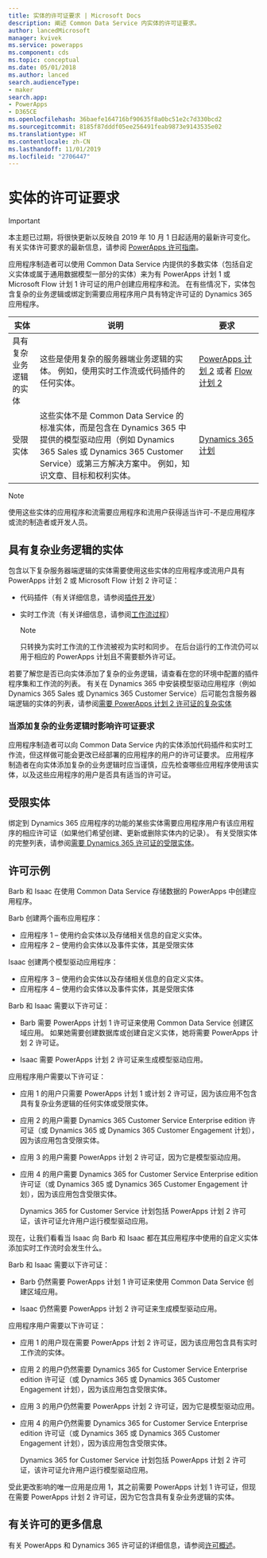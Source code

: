 ```yaml
---
title: 实体的许可证要求 | Microsoft Docs
description: 阐述 Common Data Service 内实体的许可证要求。
author: lancedMicrosoft
manager: kvivek
ms.service: powerapps
ms.component: cds
ms.topic: conceptual
ms.date: 05/01/2018
ms.author: lanced
search.audienceType:
- maker
search.app:
- PowerApps
- D365CE
ms.openlocfilehash: 36baefe164716bf90635f8a0bc51e2c7d330bcd2
ms.sourcegitcommit: 8185f87dddf05ee256491feab9873e9143535e02
ms.translationtype: HT
ms.contentlocale: zh-CN
ms.lasthandoff: 11/01/2019
ms.locfileid: "2706447"
---
```

# <a name="license-requirements-for-entities"></a>实体的许可证要求

> [!IMPORTANT]
> 本主题已过期，将很快更新以反映自 2019 年 10 月 1 日起适用的最新许可变化。 有关实体许可要求的最新信息，请参阅 [PowerApps 许可指南](https://go.microsoft.com/fwlink/?linkid=2085130)。

应用程序制造者可以使用 Common Data Service 内提供的多数实体（包括自定义实体或属于通用数据模型一部分的实体）来为有 PowerApps 计划 1 或 Microsoft Flow 计划 1 许可证的用户创建应用程序和流。 在有些情况下，实体包含复杂的业务逻辑或绑定到需要应用程序用户具有特定许可证的 Dynamics 365 应用程序。 


|实体    |说明    |要求    |
|---------|---------|---------|
|具有复杂业务逻辑的实体   | 这些是使用复杂的服务器端业务逻辑的实体。 例如，使用实时工作流或代码插件的任何实体。       |  [PowerApps 计划 2](https://powerapps.microsoft.com/pricing/) 或者 [Flow 计划 2](https://flow.microsoft.com/pricing/)        |
|受限实体  |  这些实体不是 Common Data Service 的标准实体，而是包含在 Dynamics 365 中提供的模型驱动应用（例如 Dynamics 365 Sales 或 Dynamics 365 Customer Service）或第三方解决方案中。 例如，知识文章、目标和权利实体。     |  [Dynamics 365 计划](https://dynamics.microsoft.com/pricing/)      | 


> [!NOTE]
> 使用这些实体的应用程序和流需要应用程序和流用户获得适当许可-不是应用程序或流的制造者或开发人员。

## <a name="entities-with-complex-business-logic"></a>具有复杂业务逻辑的实体
包含以下复杂服务器端逻辑的实体需要使用这些实体的应用程序或流用户具有 PowerApps 计划 2 或 Microsoft Flow 计划 2 许可证：

* 代码插件（有关详细信息，请参阅[插件开发](/powerapps/developer/common-data-service/plug-ins)）
* 实时工作流（有关详细信息，请参阅[工作流过程](/flow/workflow-processes)）

    > [!NOTE]
    >  只转换为实时工作流的工作流被视为实时和同步。 在后台运行的工作流仍可以用于相应的 PowerApps 计划且不需要额外许可证。

若要了解您是否已向实体添加了复杂的业务逻辑，请查看在您的环境中配置的插件程序集和工作流的列表。 有关在 Dynamics 365 中安装模型驱动应用程序（例如 Dynamics 365 Sales 或 Dynamics 365 Customer Service）后可能包含服务器端逻辑的实体的列表，请参阅[需要 PowerApps 计划 2 许可证的复杂实体](data-platform-complex-entities.md)  

### <a name="impacting-license-requirements-when-adding-complex-business-logic"></a>当添加复杂的业务逻辑时影响许可证要求
应用程序制造者可以向 Common Data Service 内的实体添加代码插件和实时工作流，但这样做可能会更改已经部署的应用程序的用户的许可证要求。 应用程序制造者在向实体添加复杂的业务逻辑时应当谨慎，应先检查哪些应用程序使用该实体，以及这些应用程序的用户是否具有适当的许可证。

## <a name="restricted-entities"></a>受限实体
绑定到 Dynamics 365 应用程序的功能的某些实体需要应用程序用户有该应用程序的相应许可证（如果他们希望创建、更新或删除实体内的记录）。 有关受限实体的完整列表，请参阅[需要 Dynamics 365 许可证的受限实体](data-platform-restricted-entities.md)。

## <a name="licensing-examples"></a>许可示例
Barb 和 Isaac 在使用 Common Data Service 存储数据的 PowerApps 中创建应用程序。

Barb 创建两个画布应用程序：

* 应用程序 1 &ndash; 使用约会实体以及存储相关信息的自定义实体。
* 应用程序 2 &ndash; 使用约会实体以及事件实体，其是受限实体

Isaac 创建两个模型驱动应用程序：

* 应用程序 3 &ndash; 使用约会实体以及存储相关信息的自定义实体。
* 应用程序 4 &ndash; 使用约会实体以及事件实体，其是受限实体

Barb 和 Isaac 需要以下许可证：
* Barb 需要 PowerApps 计划 1 许可证来使用 Common Data Service 创建区域应用。 如果她需要创建数据库或创建自定义实体，她将需要 PowerApps 计划 2 许可证。

* Isaac 需要 PowerApps 计划 2 许可证来生成模型驱动应用。

应用程序用户需要以下许可证：
* 应用 1 的用户只需要 PowerApps 计划 1 或计划 2 许可证，因为该应用不包含具有复杂业务逻辑的任何实体或受限实体。

* 应用 2 的用户需要 Dynamics 365 Customer Service Enterprise edition 许可证（或 Dynamics 365 或 Dynamics 365 Customer Engagement 计划），因为该应用包含受限实体。

* 应用 3 的用户需要 PowerApps 计划 2 许可证，因为它是模型驱动应用。

* 应用 4 的用户需要 Dynamics 365 for Customer Service Enterprise edition 许可证（或 Dynamics 365 或 Dynamics 365 Customer Engagement 计划），因为该应用包含受限实体。

    Dynamics 365 for Customer Service 计划包括 PowerApps 计划 2 许可证，该许可证允许用户运行模型驱动应用。

现在，让我们看看当 Isaac 向 Barb 和 Isaac 都在其应用程序中使用的自定义实体添加实时工作流时会发生什么。

Barb 和 Isaac 需要以下许可证：
* Barb 仍然需要 PowerApps 计划 1 许可证来使用 Common Data Service 创建区域应用。

* Isaac 仍然需要 PowerApps 计划 2 许可证来生成模型驱动应用。

应用程序用户需要以下许可证：
* 应用 1 的用户现在需要 PowerApps 计划 2 许可证，因为该应用包含具有实时工作流的实体。

* 应用 2 的用户仍然需要 Dynamics 365 for Customer Service Enterprise edition 许可证（或 Dynamics 365 或 Dynamics 365 Customer Engagement 计划），因为该应用包含受限实体。 

* 应用 3 的用户仍然需要 PowerApps 计划 2 许可证，因为它是模型驱动应用。

* 应用 4 的用户仍然需要 Dynamics 365 for Customer Service Enterprise edition 许可证（或 Dynamics 365 或 Dynamics 365 Customer Engagement 计划），因为该应用包含受限实体。

    Dynamics 365 for Customer Service 计划包括 PowerApps 计划 2 许可证，该许可证允许用户运行模型驱动应用。

受此更改影响的唯一应用是应用 1，其之前需要 PowerApps 计划 1 许可证，但现在需要 PowerApps 计划 2 许可证，因为它包含具有复杂业务逻辑的实体。 

## <a name="more-about-licensing"></a>有关许可的更多信息
有关 PowerApps 和 Dynamics 365 许可证的详细信息，请参阅[许可概述](../../administrator/pricing-billing-skus.md)。
